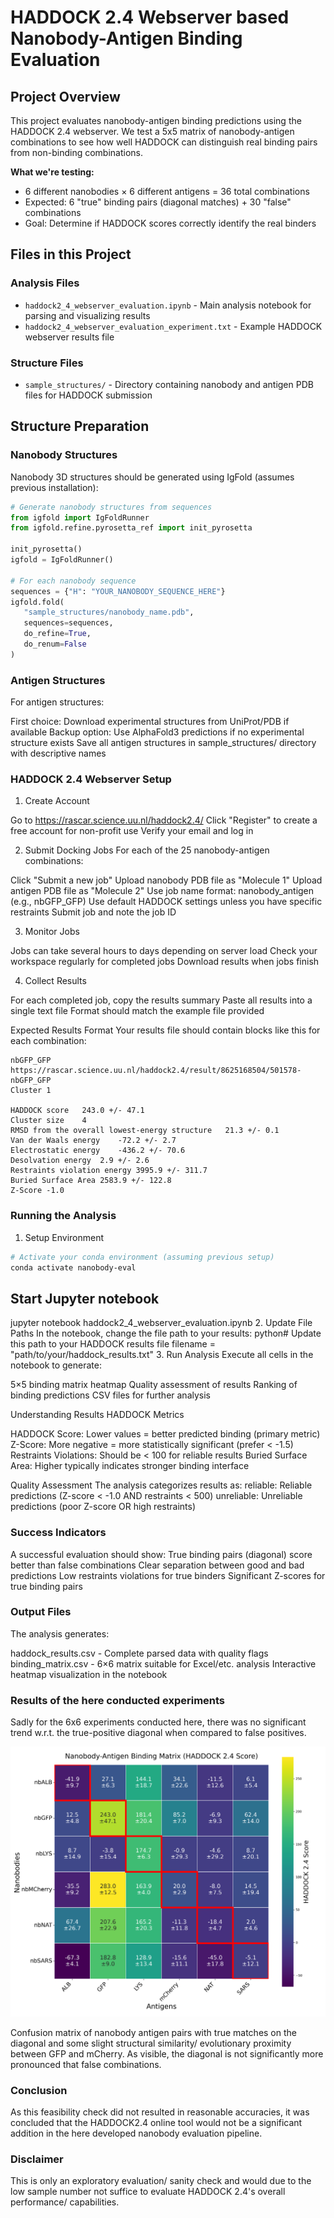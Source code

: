 # HADDOCK 2.4 Webserver based Nanobody-Antigen Binding Evaluation

## Project Overview

This project evaluates nanobody-antigen binding predictions using the HADDOCK 2.4 webserver. We test a 5x5 matrix of nanobody-antigen combinations to see how well HADDOCK can distinguish real binding pairs from non-binding combinations.

**What we're testing:**
- 6 different nanobodies × 6 different antigens = 36 total combinations
- Expected: 6 "true" binding pairs (diagonal matches) + 30 "false" combinations  
- Goal: Determine if HADDOCK scores correctly identify the real binders

## Files in this Project

### Analysis Files
- `haddock2_4_webserver_evaluation.ipynb` - Main analysis notebook for parsing and visualizing results
- `haddock2_4_webserver_evaluation_experiment.txt` - Example HADDOCK webserver results file

### Structure Files
- `sample_structures/` - Directory containing nanobody and antigen PDB files for HADDOCK submission

## Structure Preparation

### Nanobody Structures
Nanobody 3D structures should be generated using IgFold (assumes previous installation):

```python
# Generate nanobody structures from sequences
from igfold import IgFoldRunner
from igfold.refine.pyrosetta_ref import init_pyrosetta

init_pyrosetta()
igfold = IgFoldRunner()

# For each nanobody sequence
sequences = {"H": "YOUR_NANOBODY_SEQUENCE_HERE"}
igfold.fold(
   "sample_structures/nanobody_name.pdb",
   sequences=sequences,
   do_refine=True,
   do_renum=False
)
```
### Antigen Structures
For antigen structures:

First choice: Download experimental structures from UniProt/PDB if available
Backup option: Use AlphaFold3 predictions if no experimental structure exists
Save all antigen structures in sample_structures/ directory with descriptive names

### HADDOCK 2.4 Webserver Setup
1. Create Account

Go to https://rascar.science.uu.nl/haddock2.4/
Click "Register" to create a free account for non-profit use
Verify your email and log in

2. Submit Docking Jobs
For each of the 25 nanobody-antigen combinations:

Click "Submit a new job"
Upload nanobody PDB file as "Molecule 1"
Upload antigen PDB file as "Molecule 2"
Use job name format: nanobody_antigen (e.g., nbGFP_GFP)
Use default HADDOCK settings unless you have specific restraints
Submit job and note the job ID

3. Monitor Jobs

Jobs can take several hours to days depending on server load
Check your workspace regularly for completed jobs
Download results when jobs finish

4. Collect Results

For each completed job, copy the results summary
Paste all results into a single text file
Format should match the example file provided

Expected Results Format
Your results file should contain blocks like this for each combination:
```
nbGFP_GFP
https://rascar.science.uu.nl/haddock2.4/result/8625168504/501578-nbGFP_GFP
Cluster 1

HADDOCK score	243.0 +/- 47.1
Cluster size	4
RMSD from the overall lowest-energy structure	21.3 +/- 0.1
Van der Waals energy	-72.2 +/- 2.7
Electrostatic energy	-436.2 +/- 70.6
Desolvation energy	2.9 +/- 2.6
Restraints violation energy	3995.9 +/- 311.7
Buried Surface Area	2583.9 +/- 122.8
Z-Score	-1.0
```

### Running the Analysis
1. Setup Environment
```bash
# Activate your conda environment (assuming previous setup)
conda activate nanobody-eval
```

## Start Jupyter notebook
jupyter notebook haddock2_4_webserver_evaluation.ipynb
2. Update File Paths
In the notebook, change the file path to your results:
python# Update this path to your HADDOCK results file
filename = "path/to/your/haddock_results.txt"
3. Run Analysis
Execute all cells in the notebook to generate:

5×5 binding matrix heatmap
Quality assessment of results
Ranking of binding predictions
CSV files for further analysis

Understanding Results
HADDOCK Metrics

HADDOCK Score: Lower values = better predicted binding (primary metric)
Z-Score: More negative = more statistically significant (prefer < -1.5)
Restraints Violations: Should be < 100 for reliable results
Buried Surface Area: Higher typically indicates stronger binding interface

Quality Assessment
The analysis categorizes results as:
reliable: Reliable predictions (Z-score < -1.0 AND restraints < 500)
unreliable: Unreliable predictions (poor Z-score OR high restraints)

### Success Indicators
A successful evaluation should show:
True binding pairs (diagonal) score better than false combinations
Clear separation between good and bad predictions
Low restraints violations for true binders
Significant Z-scores for true binding pairs

### Output Files
The analysis generates:

haddock_results.csv - Complete parsed data with quality flags
binding_matrix.csv - 6×6 matrix suitable for Excel/etc. analysis
Interactive heatmap visualization in the notebook

### Results of the here conducted experiments

Sadly for the 6x6 experiments conducted here, 
there was no significant trend w.r.t. the true-positive diagonal when compared to false positives.

![Binding Matrix](binding_matrix_haddock_2_4.png)

Confusion matrix of nanobody antigen pairs with true matches on the diagonal
and some slight structural similarity/ evolutionary proximity between GFP and mCherry.
As visible, the diagonal is not significantly more pronounced that false combinations.
### Conclusion
As this feasibility check did not resulted in reasonable accuracies, it was concluded that the HADDOCK2.4 online tool 
would not be a significant addition in the here developed nanobody evaluation pipeline.

### Disclaimer
This is only an exploratory evaluation/ sanity check and would due to the low sample number not suffice 
to evaluate HADDOCK 2.4's overall performance/ capabilities.